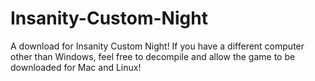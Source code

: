 # Insanity-Custom-Night
A download for Insanity Custom Night! If you have a different computer other than Windows, feel free to decompile and allow the game to be downloaded for Mac and Linux!
